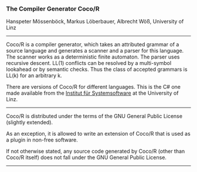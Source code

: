 ### The Compiler Generator Coco/R

Hanspeter Mössenböck, Markus Löberbauer, Albrecht Wöß, University of Linz

---------------

Coco/R is a compiler generator, which takes an attributed grammar of a
source language and generates a scanner and a parser for this
language. The scanner works as a deterministic finite automaton. The
parser uses recursive descent. LL(1) conflicts can be resolved by a
multi-symbol lookahead or by semantic checks. Thus the class of
accepted grammars is LL(k) for an arbitrary k.

There are versions of Coco/R for different languages.
This is the C# one made available from the [Institut für
Systemsoftware](http://www.ssw.uni-linz.ac.at/coco/) at the University of Linz.

---------------

Coco/R is distributed under the terms of the GNU General Public
License (slightly extended).

As an exception, it is allowed to write an extension of Coco/R that is
used as a plugin in non-free software.

If not otherwise stated, any source code generated by Coco/R (other than
Coco/R itself) does not fall under the GNU General Public License.

---------------
